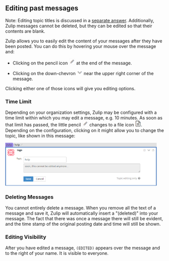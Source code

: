 ## Editing past messages

Note: Editing topic titles is discussed in a [separate answer](/help/change-topic). Additionally, Zulip messages cannot be deleted, but they can be edited so that their contents are blank.

Zulip allows you to easily edit the content of your messages after they have been posted.
You can do this by hovering your mouse over the message and:

 * Clicking on the pencil icon ![pencil](/static/images/help/pencil.png) at the end of the message.

 * Clicking on the down-chevron ![down chevron](/static/images/help/down_chevron.png) near the upper right corner
 of the message.

Clicking either one of those icons will give you editing options.

### Time Limit

Depending on your organization settings, Zulip may be configured with a time limit within which you may edit a message,
e.g. 10 minutes. As soon as that limit has passed, the little pencil
![pencil](/static/images/help/pencil.png)  changes to a file icon
<img src="/static/images/help/file.png" width = "18">. Depending on the configuration, clicking on it might allow you
to change the topic, like shown in this message:

   <img src="/static/images/help/message_time_limit_passed.png" width="480">

### Deleting Messages

You cannot entirely delete a message. When you remove all the text of a message and save it,
Zulip will automatically insert a "(deleted)" into your message.
The fact that there was once a message there will still be
evident, and the time stamp of the original posting date and time
will still be shown.

### Editing Visibility

After you have edited a message, `(EDITED)` appears over the
message and to the right of your name. It is visible to everyone.
